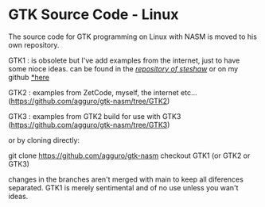 # GTK Source Code - Linux

The source code for GTK programming on Linux with NASM is moved to his own repository.

GTK1 : is obsolete but I've add examples from the internet, just to have some nioce ideas.
can be found in the [*repository of steshaw*](https://github.com/steshaw/gtk-examples)
or on my github [*here](https://github.com/agguro/gtk-nasm/tree/GTK1)

GTK2 : examples from ZetCode, myself, the internet etc...
(https://github.com/agguro/gtk-nasm/tree/GTK2)

GTK3 : examples from GTK2 build for use with GTK3
(https://github.com/agguro/gtk-nasm/tree/GTK3)

or by cloning directly: 

git clone https://github.com/agguro/gtk-nasm
checkout GTK1 (or GTK2 or GTK3)

changes in the branches aren't merged with main to keep all diferences separated.
GTK1 is merely sentimental and of no use unless you wan't ideas.
